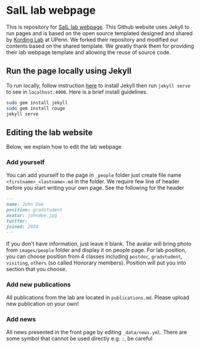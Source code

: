 # SaIL lab webpage

This is repository for [SaIL lab webpage](https://sail-yong.github.io). This Github website uses Jekyll to run pages and is based on the open source templated designed and shared by [Kording Lab](https://kordinglab.com/) at UPenn. We forked their repository and modified our contents based on the shared template. We greatly thank them for providing their lab webpage template and allowing the reuse of source code.

## Run the page locally using Jekyll

To run locally, follow instruction [here](https://jekyllrb.com/) to install Jekyll then run `jekyll serve` to see in `localhost:4000`. Here is a brief install guidelines.

```bash
sudo gem install jekyll
sudo gem install rouge
jekyll serve
```

## Editing the lab website

Below, we explain how to edit the lab webpage

<!--### Add posts

It's very easy to add post. All the posts are located in `_posts` folder. It arrangement is based on
date. Each post can be written in markdown format. You just have to state headers before writing: `title`, `description` and `categories`. `description` will be shown when you share on social media like Facebook or twitter. See the following headers:

``` markdown
---
title: Summer School in Computational Sensory-Motor Neuroscience (CoSMo)
description: all links to CoSMo summer school in computational neuroscience materials
categories: scientists
---
```

We have 4 categories: `scientists`, `students`, `discussion`, `blog` you can choose and this will be rendered to different location.

### How to add posts

- **Directly edit on Github**, you can simply go to `_posts` and click `New file` then put some markdown file e.g. `2016-02-03-post-name.md` and start writing blog post. Github also allows you to preview it so it's nice for people who don't want to clone the repo. 

- **Clone the repository**, kind of the same as directly add post on Github. You just have to clone the repository. Then add new post file, commit and push to the repo.

The changes will take approximately half a minute to render. You can see the new posts or changes on [SaIL website](http://sail-yong.github.io/)!
-->
### Add yourself

You can add yourself to the page in `_people` folder just create file name `<firstname>_<lastname>.md` in the folder. We require few line of header before you start writing your own page. See the following for the header

``` markdown
---
name: John Doe
position: gradstudent
avatar: johndoe.jpg
twitter:
joined: 2024
---
```

If you don't have information, just leave it blank. The avatar will bring photo from `images/people` folder and display it on people page. 
For lab position, you can choose position from 4 classes including `postdoc`, `gradstudent`, `visiting`, `others` (so called Honorary members). Position will put you into section that you choose.

### Add new publications

All publications from the lab are located in `publications.md`. Please upload new publication on your own!

### Add news

All news presented in the front page by editing `_data/news.yml`. There are some symbol that cannot be used directly e.g. `:`, be careful
